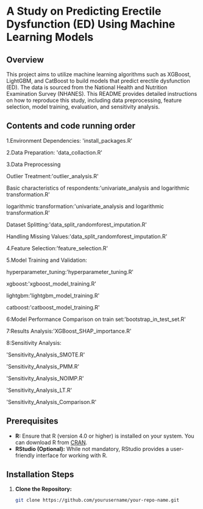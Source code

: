 # A Study on Predicting Erectile Dysfunction (ED) Using Machine Learning Models

## Overview

This project aims to utilize machine learning algorithms such as XGBoost, LightGBM, and CatBoost to build models that predict erectile dysfunction (ED). The data is sourced from the National Health and Nutrition Examination Survey (NHANES). This README provides detailed instructions on how to reproduce this study, including data preprocessing, feature selection, model training, evaluation, and sensitivity analysis.

## Contents and code running order

1.Environment Dependencies: 'install_packages.R'


2.Data Preparation: 'data_collaction.R'


3.Data Preprocessing

  Outlier Treatment:'outlier_analysis.R'
  
  Basic characteristics of respondents:'univariate_analysis and logarithmic transformation.R'
  
  logarithmic transformation:'univariate_analysis and logarithmic transformation.R'
  
  Dataset Splitting:'data_split_randomforest_imputation.R'
  
  Handling Missing Values:'data_split_randomforest_imputation.R'


4.Feature Selection:'feature_selection.R'


5.Model Training and Validation:

  hyperparameter_tuning:'hyperparameter_tuning.R'
  
  xgboost:'xgboost_model_training.R'
  
  lightgbm:'lightgbm_model_training.R'
  
  catboost:'catboost_model_training.R'


6:Model Performance Comparison on train set:'bootstrap_in_test_set.R'


7:Results Analysis:'XGBoost_SHAP_importance.R'


8:Sensitivity Analysis:

  'Sensitivity_Analysis_SMOTE.R'
  
  'Sensitivity_Analysis_PMM.R'
  
  'Sensitivity_Analysis_NOIMP.R'
  
  'Sensitivity_Analysis_LT.R'
  
  'Sensitivity_Analysis_Comparison.R'





## Prerequisites

- **R:** Ensure that R (version 4.0 or higher) is installed on your system. You can download R from [CRAN](https://cran.r-project.org/).
- **RStudio (Optional):** While not mandatory, RStudio provides a user-friendly interface for working with R.

## Installation Steps

1. **Clone the Repository:**

   ```bash
   git clone https://github.com/yourusername/your-repo-name.git
